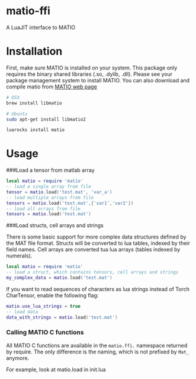 matio-ffi
========

A LuaJIT interface to MATIO

# Installation #

First, make sure MATIO is installed on your system. This package only requires the binary shared libraries (.so, .dylib, .dll).
Please see your package management system to install MATIO. 
You can also download and compile matio from [MATIO web page](http://matio.sourceforge.net)

```sh
# OSX
brew install libmatio

# Ubuntu
sudo apt-get install libmatio2
```


```sh
luarocks install matio
```

# Usage #
###Load a tensor from matlab array
```lua
local matio = require 'matio'
-- load a single array from file
tensor = matio.load('test.mat', 'var_a')
-- load multiple arrays from file
tensors = matio.load('test.mat',{'var1','var2'})
-- load all arrays from file
tensors = matio.load('test.mat')
```

###Load structs, cell arrays and strings

There is some basic support for more complex data structures defined by the MAT file format.
Structs will be converted to lua tables, indexed by their field names. Cell arrays are converted tua lua arrays (tables indexed by numerals).

```lua
local matio = require 'matio'
-- load a struct, which contains tensors, cell arrays and strings
my_complex_data = matio.load('test.mat')
```

If you want to read sequences of characters as lua strings instead of Torch CharTensor, enable the following flag:

```lua
matio.use_lua_strings = true
-- load data
data_with_strings = matio.load('test.mat')
```


### Calling MATIO C functions

All MATIO C functions are available in the `matio.ffi.` namespace returned by require. The only difference is the naming, which is not prefixed
by `Mat_` anymore. 

For example, look at matio.load in init.lua
